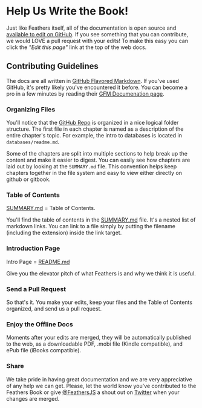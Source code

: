 # Help Us Write the Book!

Just like Feathers itself, all of the documentation is open source and [available to edit on GitHub](https://github.com/feathersjs/feathers-docs).  If you see something that you can contribute, we would LOVE a pull request with your edits! To make this easy you can click the _"Edit this page"_ link at the top of the web docs.

## Contributing Guidelines

The docs are all written in [GitHub Flavored Markdown](https://help.github.com/articles/github-flavored-markdown/).  If you've used GitHub, it's pretty likely you've encountered it before.  You can become a pro in a few minutes by reading their [GFM Documenation page](https://help.github.com/articles/github-flavored-markdown/).

### Organizing Files

You'll notice that the [GitHub Repo](https://github.com/feathersjs/feathers-docs) is organized in a nice logical folder structure.  The first file in each chapter is named as a description of the entire chapter's topic.  For example, the intro to databases is located in `databases/readme.md`. 

Some of the chapters are split into multiple sections to help break up the content and make it easier to digest. You can easily see how chapters are laid out by looking at the `SUMMARY.md` file. This convention helps keep chapters together in the file system and easy to view either directly on github or gitbook.

### Table of Contents

[SUMMARY.md](https://github.com/feathersjs/feathers-docs/blob/master/SUMMARY.md) = Table of Contents.

You'll find the table of contents in the [SUMMARY.md](https://github.com/feathersjs/feathers-docs/blob/master/SUMMARY.md) file.  It's a nested list of markdown links.  You can link to a file simply by putting the filename (including the extension) inside the link target.

### Introduction Page

Intro Page = [README.md](https://github.com/feathersjs/feathers-docs/blob/master/README.md)

Give you the elevator pitch of what Feathers is and why we think it is useful.

### Send a Pull Request
So that's it. You make your edits, keep your files and the Table of Contents organized, and send us a pull request.

### Enjoy the Offline Docs
Moments after your edits are merged, they will be automatically published to the web, as a downloadable PDF, .mobi file (Kindle compatible), and ePub file (iBooks compatible).

### Share
We take pride in having great documentation and we are very appreciative of any help we can get. Please, let the world know you've contributed to the Feathers Book or give [@FeathersJS](https://twitter.com/feathersjs) a shout out on [Twitter](https://twitter.com/feathersjs) when your changes are merged.
